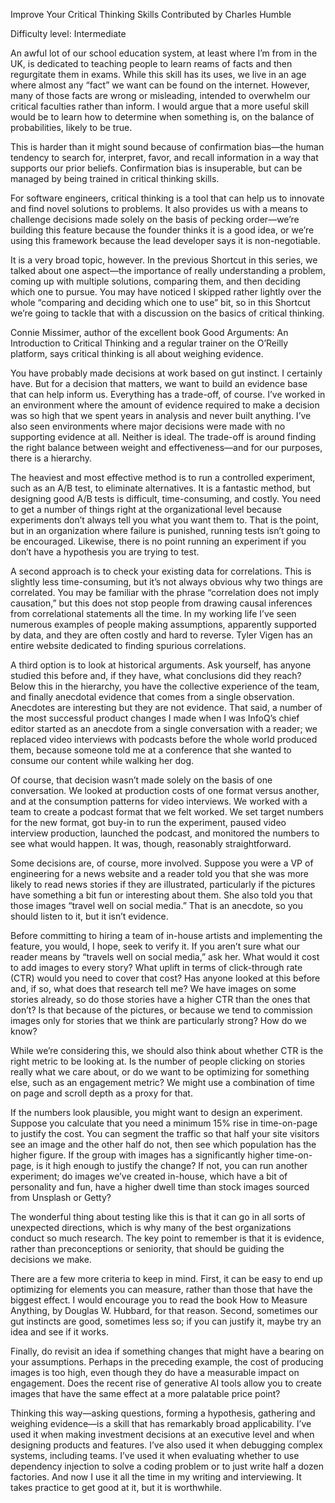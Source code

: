Improve Your Critical Thinking Skills
Contributed by Charles Humble

Difficulty level: Intermediate

An awful lot of our school education system, at least where I’m from in the UK, is dedicated to teaching people to learn reams of facts and then regurgitate them in exams. While this skill has its uses, we live in an age where almost any “fact” we want can be found on the internet. However, many of those facts are wrong or misleading, intended to overwhelm our critical faculties rather than inform. I would argue that a more useful skill would be to learn how to determine when something is, on the balance of probabilities, likely to be true.

This is harder than it might sound because of confirmation bias—the human tendency to search for, interpret, favor, and recall information in a way that supports our prior beliefs. Confirmation bias is insuperable, but can be managed by being trained in critical thinking skills.

For software engineers, critical thinking is a tool that can help us to innovate and find novel solutions to problems. It also provides us with a means to challenge decisions made solely on the basis of pecking order—we’re building this feature because the founder thinks it is a good idea, or we’re using this framework because the lead developer says it is non-negotiable.

It is a very broad topic, however. In the previous Shortcut in this series, we talked about one aspect—the importance of really understanding a problem, coming up with multiple solutions, comparing them, and then deciding which one to pursue. You may have noticed I skipped rather lightly over the whole “comparing and deciding which one to use” bit, so in this Shortcut we’re going to tackle that with a discussion on the basics of critical thinking.

Connie Missimer, author of the excellent book Good Arguments: An Introduction to Critical Thinking and a regular trainer on the O’Reilly platform, says critical thinking is all about weighing evidence.

You have probably made decisions at work based on gut instinct. I certainly have. But for a decision that matters, we want to build an evidence base that can help inform us. Everything has a trade-off, of course. I’ve worked in an environment where the amount of evidence required to make a decision was so high that we spent years in analysis and never built anything. I’ve also seen environments where major decisions were made with no supporting evidence at all. Neither is ideal. The trade-off is around finding the right balance between weight and effectiveness—and for our purposes, there is a hierarchy.

The heaviest and most effective method is to run a controlled experiment, such as an A/B test, to eliminate alternatives. It is a fantastic method, but designing good A/B tests is difficult, time-consuming, and costly. You need to get a number of things right at the organizational level because experiments don’t always tell you what you want them to. That is the point, but in an organization where failure is punished, running tests isn’t going to be encouraged. Likewise, there is no point running an experiment if you don’t have a hypothesis you are trying to test.

A second approach is to check your existing data for correlations. This is slightly less time-consuming, but it’s not always obvious why two things are correlated. You may be familiar with the phrase “correlation does not imply causation,” but this does not stop people from drawing causal inferences from correlational statements all the time. In my working life I’ve seen numerous examples of people making assumptions, apparently supported by data, and they are often costly and hard to reverse. Tyler Vigen has an entire website dedicated to finding spurious correlations.

A third option is to look at historical arguments. Ask yourself, has anyone studied this before and, if they have, what conclusions did they reach? Below this in the hierarchy, you have the collective experience of the team, and finally anecdotal evidence that comes from a single observation. Anecdotes are interesting but they are not evidence. That said, a number of the most successful product changes I made when I was InfoQ’s chief editor started as an anecdote from a single conversation with a reader; we replaced video interviews with podcasts before the whole world produced them, because someone told me at a conference that she wanted to consume our content while walking her dog.

Of course, that decision wasn’t made solely on the basis of one conversation. We looked at production costs of one format versus another, and at the consumption patterns for video interviews. We worked with a team to create a podcast format that we felt worked. We set target numbers for the new format, got buy-in to run the experiment, paused video interview production, launched the podcast, and monitored the numbers to see what would happen. It was, though, reasonably straightforward.

Some decisions are, of course, more involved. Suppose you were a VP of engineering for a news website and a reader told you that she was more likely to read news stories if they are illustrated, particularly if the pictures have something a bit fun or interesting about them. She also told you that those images “travel well on social media.” That is an anecdote, so you should listen to it, but it isn’t evidence.

Before committing to hiring a team of in-house artists and implementing the feature, you would, I hope, seek to verify it. If you aren’t sure what our reader means by “travels well on social media,” ask her. What would it cost to add images to every story? What uplift in terms of click-through rate (CTR) would you need to cover that cost? Has anyone looked at this before and, if so, what does that research tell me? We have images on some stories already, so do those stories have a higher CTR than the ones that don’t? Is that because of the pictures, or because we tend to commission images only for stories that we think are particularly strong? How do we know?

While we’re considering this, we should also think about whether CTR is the right metric to be looking at. Is the number of people clicking on stories really what we care about, or do we want to be optimizing for something else, such as an engagement metric? We might use a combination of time on page and scroll depth as a proxy for that.

If the numbers look plausible, you might want to design an experiment. Suppose you calculate that you need a minimum 15% rise in time-on-page to justify the cost. You can segment the traffic so that half your site visitors see an image and the other half do not, then see which population has the higher figure. If the group with images has a significantly higher time-on-page, is it high enough to justify the change? If not, you can run another experiment; do images we’ve created in-house, which have a bit of personality and fun, have a higher dwell time than stock images sourced from Unsplash or Getty?

The wonderful thing about testing like this is that it can go in all sorts of unexpected directions, which is why many of the best organizations conduct so much research. The key point to remember is that it is evidence, rather than preconceptions or seniority, that should be guiding the decisions we make.

There are a few more criteria to keep in mind. First, it can be easy to end up optimizing for elements you can measure, rather than those that have the biggest effect. I would encourage you to read the book How to Measure Anything, by Douglas W. Hubbard, for that reason. Second, sometimes our gut instincts are good, sometimes less so; if you can justify it, maybe try an idea and see if it works.

Finally, do revisit an idea if something changes that might have a bearing on your assumptions. Perhaps in the preceding example, the cost of producing images is too high, even though they do have a measurable impact on engagement. Does the recent rise of generative AI tools allow you to create images that have the same effect at a more palatable price point?

Thinking this way—asking questions, forming a hypothesis, gathering and weighing evidence—is a skill that has remarkably broad applicability. I’ve used it when making investment decisions at an executive level and when designing products and features. I’ve also used it when debugging complex systems, including teams. I’ve used it when evaluating whether to use dependency injection to solve a coding problem or to just write half a dozen factories. And now I use it all the time in my writing and interviewing. It takes practice to get good at it, but it is worthwhile.